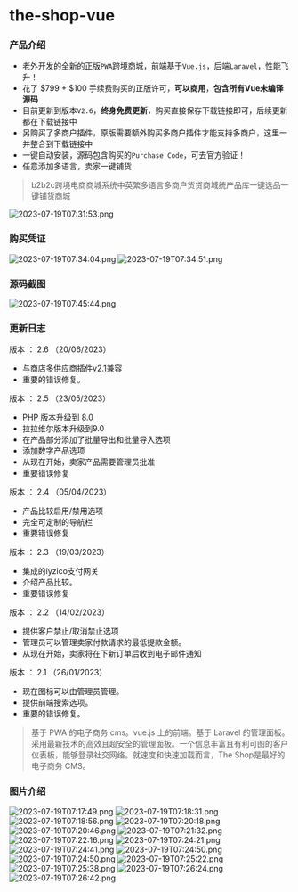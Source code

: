 # the-shop-vue
### 产品介绍

- 老外开发的全新的正版`PWA`跨境商城，前端基于`Vue.js`，后端`Laravel`，性能飞升！
- 花了 $799 + $100 手续费购买的正版许可，**可以商用**，**包含所有Vue未编译源码**
- 目前更新到版本`V2.6`，**终身免费更新**，购买直接保存下载链接即可，后续更新都在下载链接中
- 另购买了多商户插件，原版需要额外购买多商户插件才能支持多商户，这里一并整合到下载链接中
- 一键自动安装，源码包含购买的`Purchase Code`，可去官方验证！
- 任意添加多语言，卖家一键铺货


> b2b2c跨境电商商城系统中英繁多语言多商户货贷商城统产品库一键选品一键铺货商城


![2023-07-19T07:31:53.png][1]



### 购买凭证

![2023-07-19T07:34:04.png][2]
![2023-07-19T07:34:51.png][3]

### 源码截图

![2023-07-19T07:45:44.png][4]


### 更新日志

版本 ： 2.6 （20/06/2023）

- 与商店多供应商插件v2.1兼容
- 重要的错误修复。

版本 ： 2.5 （23/05/2023）

- PHP 版本升级到 8.0
- 拉拉维尔版本升级到9.0
- 在产品部分添加了批量导出和批量导入选项
- 添加数字产品选项
- 从现在开始，卖家产品需要管理员批准
- 重要错误修复

版本 ： 2.4 （05/04/2023）

- 产品比较启用/禁用选项
- 完全可定制的导航栏
- 重要错误修复

版本 ： 2.3 （19/03/2023）

- 集成的iyzico支付网关
- 介绍产品比较。
- 重要错误修复

版本 ： 2.2 （14/02/2023）

- 提供客户禁止/取消禁止选项 
- 管理员可以管理卖家付款请求的最低提款金额。
- 从现在开始，卖家将在下新订单后收到电子邮件通知

版本 ： 2.1 （26/01/2023）

- 现在图标可以由管理员管理。 
- 提供前端搜索选项。
- 重要的错误修复。


> 基于 PWA 的电子商务 cms。vue.js 上的前端。基于 Laravel 的管理面板。采用最新技术的高效且超安全的管理面板。一个信息丰富且有利可图的客户仪表板，能够登录社交网络。就速度和快速加载而言，The Shop是最好的电子商务 CMS。


### 图片介绍

![2023-07-19T07:17:49.png][5]
![2023-07-19T07:18:31.png][6]
![2023-07-19T07:18:56.png][7]
![2023-07-19T07:20:18.png][8]
![2023-07-19T07:20:46.png][9]
![2023-07-19T07:21:32.png][10]
![2023-07-19T07:22:16.png][11]
![2023-07-19T07:24:21.png][12]
![2023-07-19T07:24:41.png][13]
![2023-07-19T07:24:50.png][14]
![2023-07-19T07:24:50.png][15]
![2023-07-19T07:25:22.png][16]
![2023-07-19T07:25:38.png][17]
![2023-07-19T07:26:24.png][18]
![2023-07-19T07:26:42.png][19]


  [1]: https://ghcdn.icucoo.xyz/UsdtTokenApi/codepic/master/2023/07/19/1689751915.png
  [2]: https://ghcdn.icucoo.xyz/UsdtTokenApi/codepic/master/2023/07/19/1689752045.png
  [3]: https://ghcdn.icucoo.xyz/UsdtTokenApi/codepic/master/2023/07/19/1689752093.png
  [4]: https://ghcdn.icucoo.xyz/UsdtTokenApi/codepic/master/2023/07/19/1689752746.png
  [5]: https://ghcdn.icucoo.xyz/UsdtTokenApi/codepic/master/2023/07/19/1689751088.png
  [6]: https://ghcdn.icucoo.xyz/UsdtTokenApi/codepic/master/2023/07/19/1689751127.png
  [7]: https://ghcdn.icucoo.xyz/UsdtTokenApi/codepic/master/2023/07/19/1689751144.png
  [8]: https://ghcdn.icucoo.xyz/UsdtTokenApi/codepic/master/2023/07/19/1689751225.png
  [9]: https://ghcdn.icucoo.xyz/UsdtTokenApi/codepic/master/2023/07/19/1689751252.png
  [10]: https://ghcdn.icucoo.xyz/UsdtTokenApi/codepic/master/2023/07/19/1689751295.png
  [11]: https://ghcdn.icucoo.xyz/UsdtTokenApi/codepic/master/2023/07/19/1689751344.png
  [12]: https://ghcdn.icucoo.xyz/UsdtTokenApi/codepic/master/2023/07/19/1689751469.png
  [13]: https://ghcdn.icucoo.xyz/UsdtTokenApi/codepic/master/2023/07/19/1689751482.png
  [14]: https://ghcdn.icucoo.xyz/UsdtTokenApi/codepic/master/2023/07/19/1689751498.png
  [15]: https://ghcdn.icucoo.xyz/UsdtTokenApi/codepic/master/2023/07/19/1689751498.png
  [16]: https://ghcdn.icucoo.xyz/UsdtTokenApi/codepic/master/2023/07/19/1689751531.png
  [17]: https://ghcdn.icucoo.xyz/UsdtTokenApi/codepic/master/2023/07/19/1689751566.png
  [18]: https://ghcdn.icucoo.xyz/UsdtTokenApi/codepic/master/2023/07/19/1689751593.png
  [19]: https://ghcdn.icucoo.xyz/UsdtTokenApi/codepic/master/2023/07/19/1689751613.png
